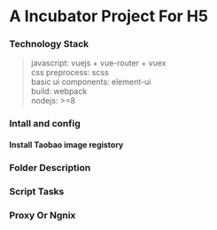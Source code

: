 # A Incubator Project For H5
### Technology Stack
> javascript:           vuejs + vue-router + vuex <br/>
> css preprocess:       scss <br/>
> basic ui components:  element-ui <br/>
> build:                webpack <br/>
> nodejs:               >=8

### Intall and config
#### Install Taobao image registory

### Folder Description

### Script Tasks

### Proxy Or Ngnix
